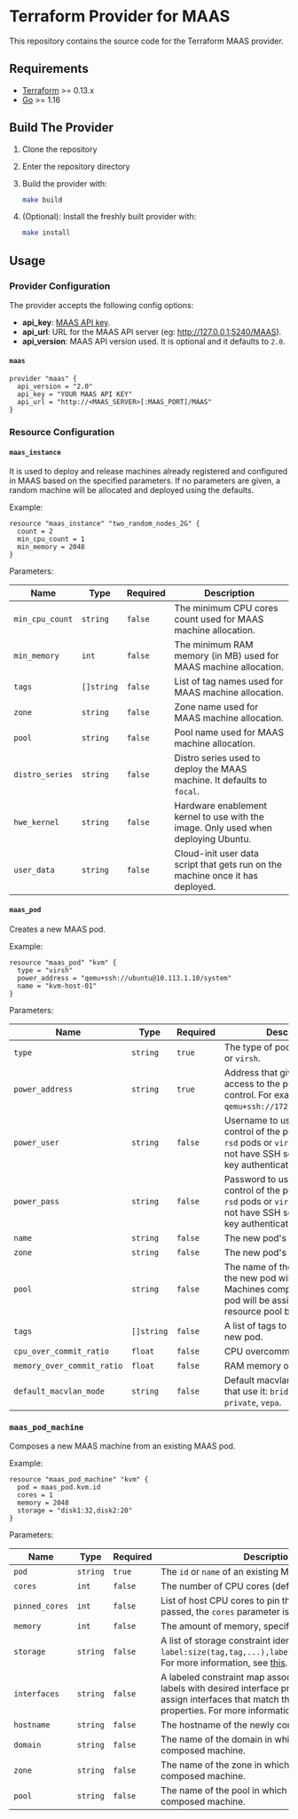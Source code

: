 # Terraform Provider for MAAS

This repository contains the source code for the Terraform MAAS provider.

## Requirements

- [Terraform](https://www.terraform.io/downloads.html) >= 0.13.x
- [Go](https://golang.org/doc/install) >= 1.16

## Build The Provider

1. Clone the repository
1. Enter the repository directory
1. Build the provider with:

    ```sh
    make build
    ```

1. (Optional): Install the freshly built provider with:

    ```sh
    make install
    ```

## Usage

### Provider Configuration

The provider accepts the following config options:

- **api_key**: [MAAS API key](https://maas.io/docs/snap/3.0/cli/maas-cli#heading--log-in-required).
- **api_url**: URL for the MAAS API server (eg: <http://127.0.0.1:5240/MAAS>).
- **api_version**: MAAS API version used. It is optional and it defaults to `2.0`.

#### `maas`

```hcl
provider "maas" {
  api_version = "2.0"
  api_key = "YOUR MAAS API KEY"
  api_url = "http://<MAAS_SERVER>[:MAAS_PORT]/MAAS"
}
```

### Resource Configuration

#### `maas_instance`

It is used to deploy and release machines already registered and configured in MAAS based on the specified parameters. If no parameters are given, a random machine will be allocated and deployed using the defaults.

Example:

```hcl
resource "maas_instance" "two_random_nodes_2G" {
  count = 2
  min_cpu_count = 1
  min_memory = 2048
}
```

Parameters:

| Name | Type | Required | Description
| ---- | ---- | -------- | -----------
| `min_cpu_count` | `string` | `false` | The minimum CPU cores count used for MAAS machine allocation.
| `min_memory` | `int` | `false` | The minimum RAM memory (in MB) used for MAAS machine allocation.
| `tags` | `[]string` | `false` |List of tag names used for MAAS machine allocation.
| `zone` | `string` | `false` | Zone name used for MAAS machine allocation.
| `pool` | `string` | `false` | Pool name used for MAAS machine allocation.
| `distro_series` | `string` | `false` | Distro series used to deploy the MAAS machine. It defaults to `focal`.
| `hwe_kernel` | `string` | `false` | Hardware enablement kernel to use with the image. Only used when deploying Ubuntu.
| `user_data` | `string` | `false` | Cloud-init user data script that gets run on the machine once it has deployed.

#### `maas_pod`

Creates a new MAAS pod.

Example:

```hcl
resource "maas_pod" "kvm" {
  type = "virsh"
  power_address = "qemu+ssh://ubuntu@10.113.1.10/system"
  name = "kvm-host-01"
}
```

Parameters:

| Name | Type | Required | Description
| ---- | ---- | -------- | -----------
| `type` | `string` | `true` | The type of pod to create: `rsd` or `virsh`.
| `power_address` | `string` | `true` | Address that gives MAAS access to the pod's power control. For example: `qemu+ssh://172.16.99.2/system`.
| `power_user` | `string` | `false` | Username to use for power control of the pod. Required for `rsd` pods or `virsh` pods that do not have SSH set up for public-key authentication.
| `power_pass` | `string` | `false` | Password to use for power control of the pod. Required for `rsd` pods or `virsh` pods that do not have SSH set up for public-key authentication.
| `name` | `string` | `false` | The new pod's name.
| `zone` | `string` | `false` | The new pod's zone.
| `pool` | `string` | `false` | The name of the resource pool the new pod will belong to. Machines composed from this pod will be assigned to this resource pool by default.
| `tags` | `[]string` | `false` | A list of tags to assign to the new pod.
| `cpu_over_commit_ratio` | `float` | `false` | CPU overcommit ratio.
| `memory_over_commit_ratio` | `float` | `false` | RAM memory overcommit ratio.
| `default_macvlan_mode` | `string` | `false` |  Default macvlan mode for pods that use it: `bridge`, `passthru`, `private`, `vepa`.

### `maas_pod_machine`

Composes a new MAAS machine from an existing MAAS pod.

Example:

```hcl
resource "maas_pod_machine" "kvm" {
  pod = maas_pod.kvm.id
  cores = 1
  memory = 2048
  storage = "disk1:32,disk2:20"
}
```

Parameters:

| Name | Type | Required | Description
| ---- | ---- | -------- | -----------
| `pod` | `string` | `true` | The `id` or `name` of an existing MAAS pod.
| `cores` | `int` | `false` | The number of CPU cores (defaults to `1`).
| `pinned_cores` | `int` | `false` | List of host CPU cores to pin the VM to. If this is passed, the `cores` parameter is ignored.
| `memory` | `int` | `false` | The amount of memory, specified in MiB.
| `storage` | `string` | `false` | A list of storage constraint identifiers in the form `label:size(tag,tag,...),label:size(tag,tag,...)`. For more information, see [this](https://maas.io/docs/composable-hardware#heading--storage).
| `interfaces` | `string` | `false` | A labeled constraint map associating constraint labels with desired interface properties. MAAS will assign interfaces that match the given interface properties. For more information, see [this](https://maas.io/docs/composable-hardware#heading--interfaces).
| `hostname` | `string` | `false` | The hostname of the newly composed machine.
| `domain` | `string` | `false` | The name of the domain in which to put the newly composed machine.
| `zone` | `string` | `false` | The name of the zone in which to put the newly composed machine.
| `pool` | `string` | `false` | The name of the pool in which to put the newly composed machine.
